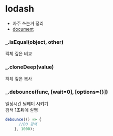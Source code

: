 # lodash

- 자주 쓰는거 정리
- [document](https://lodash.com/docs/4.17.11)

### _.isEqual(object, other)

객체 깊은 비교

### _.cloneDeep(value)

객체 깊은 복사

### _.debounce(func, [wait=0], [options={}])

일정시간 딜레이 시키기  
검색 1초뒤에 실행

```js
debounce(() => {
      //DO 검색
    }, 1000);
```